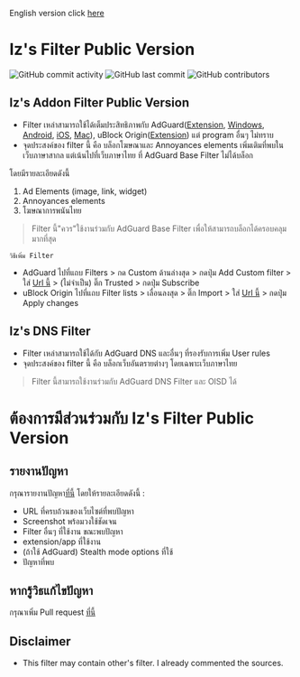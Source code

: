 English version click [here](https://github.com/Iz-zzzzz/IzFilter-Public/blob/main/README_Eng.md)
# Iz's Filter Public Version

<img alt="GitHub commit activity" src="https://img.shields.io/github/commit-activity/m/Iz-zzzzz/IzFilter-Public"> <img alt="GitHub last commit" src="https://img.shields.io/github/last-commit/Iz-zzzzz/IzFilter-Public"> <img alt="GitHub contributors" src="https://img.shields.io/github/contributors/Iz-zzzzz/IzFilter-Public">

## Iz's Addon Filter Public Version
- Filter เหล่าสามารถใช้ได้เต็มประสิทธิภาพกับ AdGuard([Extension](https://chrome.google.com/webstore/detail/adguard-adblocker/bgnkhhnnamicmpeenaelnjfhikgbkllg), [Windows](https://adguard.com/en/adguard-windows/overview.html), [Android](https://adguard.com/en/adguard-android/overview.html), [iOS](https://apps.apple.com/us/app/adguard-adblock-privacy/id1047223162), [Mac](https://adguard.com/en/adguard-mac/overview.html)), uBlock Origin([Extension](https://chrome.google.com/webstore/detail/ublock-origin/cjpalhdlnbpafiamejdnhcphjbkeiagm?hl=th)) แต่ program อื่นๆ ไม่ทราบ
- จุดประสงค์ของ filter นี้ คือ บล็อกโฆษณาและ Annoyances elements เพิ่มเติมที่พบในเว็บภาษาสากล แต่เน้นไปที่เว็บภาษาไทย ที่ AdGuard Base Filter ไม่ได้บล็อก

โดยมีรายละเอียดดังนี้
1. Ad Elements (image, link, widget)
2. Annoyances elements
3. โฆษณาการพนันไทย
> Filter นี้"ควร"ใช้งานร่วมกับ AdGuard Base Filter เพื่อให้สามารถบล็อกได้ครอบคลุมมากที่สุด

`วิธีเพิ่ม Filter`
- AdGuard ไปที่แถบ Filters > กด Custom ด้านล่างสุด > กดปุ่ม Add Custom filter > ใส่ [Url นี้](https://raw.githubusercontent.com/Iz-zzzzz/IzFilter-Public/main/Iz's%20Addon%20Filter%20Public%20Github.txt) > (ไม่จำเป็น) ติ๊ก Trusted > กดปุ่ม Subscribe
- uBlock Origin ไปที่แถบ Filter lists > เลื่อนลงสุด > ติ๊ก Import > ใส่ [Url นี้](https://raw.githubusercontent.com/Iz-zzzzz/IzFilter-Public/main/Iz's%20Addon%20Filter%20Public%20Github.txt) > กดปุ่ม Apply changes

## Iz's DNS Filter
- Filter เหล่าสามารถใช้ได้กับ AdGuard DNS และอื่นๆ ที่รองรับการเพิ่ม User rules
- จุดประสงค์ของ filter นี้ คือ บล็อกเว็บอันตรายต่างๆ โดยเฉพาะเว็บภาษาไทย
> Filter นี้สามารถใช้งานร่วมกับ AdGuard DNS Filter และ OISD ได้

# ต้องการมีส่วนร่วมกับ Iz's Filter Public Version
## รายงานปัญหา
กรุณารายงานปัญหา[ที่นี้](https://github.com/Iz-zzzzz/IzFilter-Public/issues) โดยให้รายละเอียดดังนี้ :
- URL ที่ครบถ้วนของเว็บไซต์ที่พบปัญหา
- Screenshot พร้อมวงใช้ชัดเจน
- Filter อื่นๆ ที่ใช้งาน ขณะพบปัญหา
- extension/app ที่ใช้งาน
- (ถ้าใช้ AdGuard) Stealth mode options ที่ใช้
- ปัญหาที่พบ

## หากรู้วิธแก้ไขปัญหา
กรุณาเพิ่ม Pull request [ที่นี้](https://github.com/Iz-zzzzz/IzFilter-Public/pulls)

## Disclaimer
- This filter may contain other's filter. I already commented the sources.

